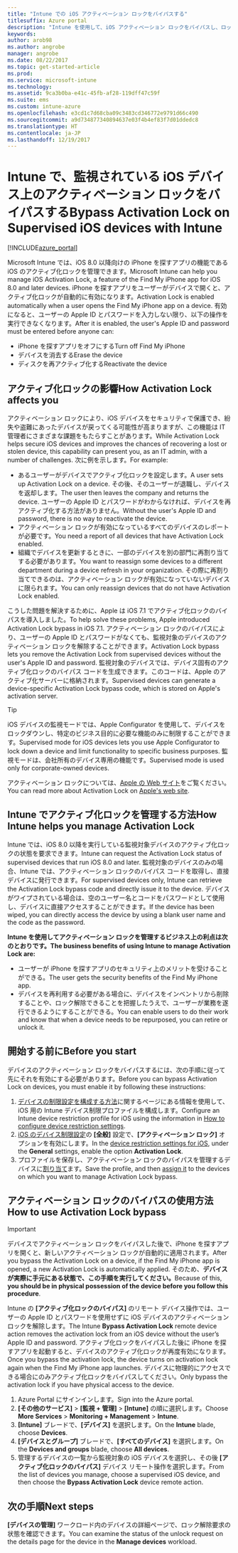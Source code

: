 ```yaml
---
title: "Intune での iOS アクティベーション ロックをバイパスする"
titlesuffix: Azure portal
description: "Intune を使用して、iOS アクティベーション ロックをバイパスし、ロックされたデバイスにアクセスする方法を説明します。\""
keywords: 
author: arob98
ms.author: angrobe
manager: angrobe
ms.date: 08/22/2017
ms.topic: get-started-article
ms.prod: 
ms.service: microsoft-intune
ms.technology: 
ms.assetid: 9ca3b0ba-e41c-45fb-af28-119dff47c59f
ms.suite: ems
ms.custom: intune-azure
ms.openlocfilehash: e3cd1c7d68cba09c3483cd346772e9791d66c490
ms.sourcegitcommit: a9d734877340894637e03f4b4ef83f7d01ddedc8
ms.translationtype: HT
ms.contentlocale: ja-JP
ms.lasthandoff: 12/19/2017
---
```

# <a name="bypass-activation-lock-on-supervised-ios-devices-with-intune"></a><span data-ttu-id="9ea74-103">Intune で、監視されている iOS デバイス上のアクティベーション ロックをバイパスする</span><span class="sxs-lookup"><span data-stu-id="9ea74-103">Bypass Activation Lock on Supervised iOS devices with Intune</span></span>


[!INCLUDE[azure_portal](./includes/azure_portal.md)]

<span data-ttu-id="9ea74-104">Microsoft Intune では、iOS 8.0 以降向けの iPhone を探すアプリの機能である iOS のアクティブ化ロックを管理できます。</span><span class="sxs-lookup"><span data-stu-id="9ea74-104">Microsoft Intune can help you manage iOS Activation Lock, a feature of the Find My iPhone app for iOS 8.0 and later devices.</span></span> <span data-ttu-id="9ea74-105">iPhone を探すアプリをユーザーがデバイスで開くと、アクティブ化ロックが自動的に有効になります。</span><span class="sxs-lookup"><span data-stu-id="9ea74-105">Activation Lock is enabled automatically when a user opens the Find My iPhone app on a device.</span></span> <span data-ttu-id="9ea74-106">有効になると、ユーザーの Apple ID とパスワードを入力しない限り、以下の操作を実行できなくなります。</span><span class="sxs-lookup"><span data-stu-id="9ea74-106">After it is enabled, the user's Apple ID and password must be entered before anyone can:</span></span>

- <span data-ttu-id="9ea74-107">iPhone を探すアプリをオフにする</span><span class="sxs-lookup"><span data-stu-id="9ea74-107">Turn off Find My iPhone</span></span>
- <span data-ttu-id="9ea74-108">デバイスを消去する</span><span class="sxs-lookup"><span data-stu-id="9ea74-108">Erase the device</span></span>
- <span data-ttu-id="9ea74-109">ディスクを再アクティブ化する</span><span class="sxs-lookup"><span data-stu-id="9ea74-109">Reactivate the device</span></span>

## <a name="how-activation-lock-affects-you"></a><span data-ttu-id="9ea74-110">アクティブ化ロックの影響</span><span class="sxs-lookup"><span data-stu-id="9ea74-110">How Activation Lock affects you</span></span>

<span data-ttu-id="9ea74-111">アクティベーション ロックにより、iOS デバイスをセキュリティで保護でき、紛失や盗難にあったデバイスが戻ってくる可能性が高まりますが、この機能は IT 管理者にさまざまな課題をもたらすことがあります。</span><span class="sxs-lookup"><span data-stu-id="9ea74-111">While Activation Lock helps secure iOS devices and improves the chances of recovering a lost or stolen device, this capability can present you, as an IT admin, with a number of challenges.</span></span> <span data-ttu-id="9ea74-112">次に例を示します。</span><span class="sxs-lookup"><span data-stu-id="9ea74-112">For example:</span></span>

- <span data-ttu-id="9ea74-113">あるユーザーがデバイスでアクティブ化ロックを設定します。</span><span class="sxs-lookup"><span data-stu-id="9ea74-113">A user sets up Activation Lock on a device.</span></span> <span data-ttu-id="9ea74-114">その後、そのユーザーが退職し、デバイスを返却します。</span><span class="sxs-lookup"><span data-stu-id="9ea74-114">The user then leaves the company and returns the device.</span></span> <span data-ttu-id="9ea74-115">ユーザーの Apple ID とパスワードがわからなければ、デバイスを再アクティブ化する方法がありません。</span><span class="sxs-lookup"><span data-stu-id="9ea74-115">Without the user's Apple ID and password, there is no way to reactivate the device.</span></span>
- <span data-ttu-id="9ea74-116">アクティベーション ロックが有効になっているすべてのデバイスのレポートが必要です。</span><span class="sxs-lookup"><span data-stu-id="9ea74-116">You need a report of all devices that have Activation Lock enabled.</span></span>
- <span data-ttu-id="9ea74-117">組織でデバイスを更新するときに、一部のデバイスを別の部門に再割り当てする必要があります。</span><span class="sxs-lookup"><span data-stu-id="9ea74-117">You want to reassign some devices to a different department during a device refresh in your organization.</span></span> <span data-ttu-id="9ea74-118">その際に再割り当てできるのは、アクティベーション ロックが有効になっていないデバイスに限られます。</span><span class="sxs-lookup"><span data-stu-id="9ea74-118">You can only reassign devices that do not have Activation Lock enabled.</span></span>

<span data-ttu-id="9ea74-119">こうした問題を解決するために、Apple は iOS 7.1 でアクティブ化ロックのバイパスを導入しました。</span><span class="sxs-lookup"><span data-stu-id="9ea74-119">To help solve these problems, Apple introduced Activation Lock bypass in iOS 7.1.</span></span> <span data-ttu-id="9ea74-120">アクティベーション ロックのバイパスにより、ユーザーの Apple ID とパスワードがなくても、監視対象のデバイスのアクティベーション ロックを解除することができます。</span><span class="sxs-lookup"><span data-stu-id="9ea74-120">Activation Lock bypass lets you remove the Activation Lock from supervised devices without the user's Apple ID and password.</span></span> <span data-ttu-id="9ea74-121">監視対象のデバイスでは、デバイス固有のアクティブ化ロックのバイパス コードを生成できます。このコードは、Apple のアクティブ化サーバーに格納されます。</span><span class="sxs-lookup"><span data-stu-id="9ea74-121">Supervised devices can generate a device-specific Activation Lock bypass code, which is stored on Apple's activation server.</span></span>

>[!TIP]
><span data-ttu-id="9ea74-122">iOS デバイスの監視モードでは、Apple Configurator を使用して、デバイスをロックダウンし、特定のビジネス目的に必要な機能のみに制限することができます。</span><span class="sxs-lookup"><span data-stu-id="9ea74-122">Supervised mode for iOS devices lets you use Apple Configurator to lock down a device and limit functionality to specific business purposes.</span></span> <span data-ttu-id="9ea74-123">監視モードは、会社所有のデバイス専用の機能です。</span><span class="sxs-lookup"><span data-stu-id="9ea74-123">Supervised mode is used only for corporate-owned devices.</span></span>

<span data-ttu-id="9ea74-124">アクティベーション ロックについては、[Apple の Web サイト](https://support.apple.com/HT201365)をご覧ください。</span><span class="sxs-lookup"><span data-stu-id="9ea74-124">You can read more about Activation Lock on [Apple's web site](https://support.apple.com/HT201365).</span></span>

## <a name="how-intune-helps-you-manage-activation-lock"></a><span data-ttu-id="9ea74-125">Intune でアクティブ化ロックを管理する方法</span><span class="sxs-lookup"><span data-stu-id="9ea74-125">How Intune helps you manage Activation Lock</span></span>
<span data-ttu-id="9ea74-126">Intune では、iOS 8.0 以降を実行している監視対象デバイスのアクティブ化ロックの状態を要求できます。</span><span class="sxs-lookup"><span data-stu-id="9ea74-126">Intune can request the Activation Lock status of supervised devices that run iOS 8.0 and later.</span></span> <span data-ttu-id="9ea74-127">監視対象のデバイスのみの場合、Intune では、アクティベーション ロックのバイパス コードを取得し、直接デバイスに発行できます。</span><span class="sxs-lookup"><span data-stu-id="9ea74-127">For supervised devices only, Intune can retrieve the Activation Lock bypass code and directly issue it to the device.</span></span> <span data-ttu-id="9ea74-128">デバイスがワイプされている場合は、空のユーザー名とコードをパスワードとして使用し、デバイスに直接アクセスすることができます。</span><span class="sxs-lookup"><span data-stu-id="9ea74-128">If the device has been wiped, you can directly access the device by using a blank user name and the code as the password.</span></span>

<span data-ttu-id="9ea74-129">**Intune を使用してアクティベーション ロックを管理するビジネス上の利点は次のとおりです。**</span><span class="sxs-lookup"><span data-stu-id="9ea74-129">**The business benefits of using Intune to manage Activation Lock are:**</span></span>

- <span data-ttu-id="9ea74-130">ユーザーが iPhone を探すアプリのセキュリティ上のメリットを受けることができる。</span><span class="sxs-lookup"><span data-stu-id="9ea74-130">The user gets the security benefits of the Find My iPhone app.</span></span>
- <span data-ttu-id="9ea74-131">デバイスを再利用する必要がある場合に、デバイスをインベントリから削除することや、ロック解除できることを把握したうえで、ユーザーが業務を遂行できるようにすることができる。</span><span class="sxs-lookup"><span data-stu-id="9ea74-131">You can enable users to do their work and know that when a device needs to be repurposed, you can retire or unlock it.</span></span>

## <a name="before-you-start"></a><span data-ttu-id="9ea74-132">開始する前に</span><span class="sxs-lookup"><span data-stu-id="9ea74-132">Before you start</span></span>
<span data-ttu-id="9ea74-133">デバイスのアクティベーション ロックをバイパスするには、次の手順に従って先にそれを有効にする必要があります。</span><span class="sxs-lookup"><span data-stu-id="9ea74-133">Before you can bypass Activation Lock on devices, you must enable it by following these instructions:</span></span>

1. <span data-ttu-id="9ea74-134">[デバイスの制限設定を構成する方法](/intune-azure/configure-devices/how-to-configure-device-restrictions)に関するページにある情報を使用して、iOS 用の Intune デバイス制限プロファイルを構成します。</span><span class="sxs-lookup"><span data-stu-id="9ea74-134">Configure an Intune device restriction profile for iOS using the information in [How to configure device restriction settings](/intune-azure/configure-devices/how-to-configure-device-restrictions).</span></span>
2. <span data-ttu-id="9ea74-135">[iOS のデバイス制限設定](device-restrictions-ios.md)の **[全般]** 設定で、**[アクティベーション ロック]** オプションを有効にします。</span><span class="sxs-lookup"><span data-stu-id="9ea74-135">In the [device restriction settings for iOS](device-restrictions-ios.md), under the **General** settings, enable the option **Activation Lock**.</span></span>
3. <span data-ttu-id="9ea74-136">プロファイルを保存し、アクティベーション ロックのバイパスを管理するデバイスに[割り当て](device-profile-assign.md)ます。</span><span class="sxs-lookup"><span data-stu-id="9ea74-136">Save the profile, and then [assign it](device-profile-assign.md) to the devices on which you want to manage Activation Lock bypass.</span></span>


## <a name="how-to-use-activation-lock-bypass"></a><span data-ttu-id="9ea74-137">アクティベーション ロックのバイパスの使用方法</span><span class="sxs-lookup"><span data-stu-id="9ea74-137">How to use Activation Lock bypass</span></span>

>[!IMPORTANT]
><span data-ttu-id="9ea74-138">デバイスでアクティベーション ロックをバイパスした後で、iPhone を探すアプリを開くと、新しいアクティベーション ロックが自動的に適用されます。</span><span class="sxs-lookup"><span data-stu-id="9ea74-138">After you bypass the Activation Lock on a device, if the Find My iPhone app is opened, a new Activation Lock is automatically applied.</span></span> <span data-ttu-id="9ea74-139">そのため、**デバイスが実際に手元にある状態で、この手順を実行してください。**</span><span class="sxs-lookup"><span data-stu-id="9ea74-139">Because of this, **you should be in physical possession of the device before you follow this procedure**.</span></span>

<span data-ttu-id="9ea74-140">Intune の **[アクティブ化ロックのバイパス]** のリモート デバイス操作では、ユーザーの Apple ID とパスワードを使用せずに iOS デバイスのアクティベーション ロックを解除します。</span><span class="sxs-lookup"><span data-stu-id="9ea74-140">The Intune **Bypass Activation Lock** remote device action removes the activation lock from an iOS device without the user’s Apple ID and password.</span></span> <span data-ttu-id="9ea74-141">アクティブ化ロックをバイパスした後に iPhone を探すアプリを起動すると、デバイスのアクティブ化ロックが再度有効になります。</span><span class="sxs-lookup"><span data-stu-id="9ea74-141">Once you bypass the activation lock, the device turns on activation lock again when the Find My iPhone app launches.</span></span> <span data-ttu-id="9ea74-142">デバイスに物理的にアクセスできる場合にのみアクティブ化ロックをバイパスしてください。</span><span class="sxs-lookup"><span data-stu-id="9ea74-142">Only bypass the activation lock if you have physical access to the device.</span></span>

1. <span data-ttu-id="9ea74-143">Azure Portal にサインインします。</span><span class="sxs-lookup"><span data-stu-id="9ea74-143">Sign into the Azure portal.</span></span>
2. <span data-ttu-id="9ea74-144">**[その他のサービス]** > **[監視 + 管理]** > **[Intune]** の順に選択します。</span><span class="sxs-lookup"><span data-stu-id="9ea74-144">Choose **More Services** > **Monitoring + Management** > **Intune**.</span></span>
3. <span data-ttu-id="9ea74-145">**[Intune]** ブレードで、**[デバイス]** を選択します。</span><span class="sxs-lookup"><span data-stu-id="9ea74-145">On the **Intune** blade, choose **Devices**.</span></span>
4. <span data-ttu-id="9ea74-146">**[デバイスとグループ]** ブレードで、**[すべてのデバイス]** を選択します。</span><span class="sxs-lookup"><span data-stu-id="9ea74-146">On the **Devices and groups** blade, choose **All devices**.</span></span>
5. <span data-ttu-id="9ea74-147">管理するデバイスの一覧から監視対象の iOS デバイスを選択し、その後 **[アクティブ化ロックのバイパス]** デバイス リモート操作を選択します。</span><span class="sxs-lookup"><span data-stu-id="9ea74-147">From the list of devices you manage, choose a supervised iOS device, and then choose the **Bypass Activation Lock** device remote action.</span></span>

## <a name="next-steps"></a><span data-ttu-id="9ea74-148">次の手順</span><span class="sxs-lookup"><span data-stu-id="9ea74-148">Next steps</span></span>

<span data-ttu-id="9ea74-149">**[デバイスの管理]** ワークロード内のデバイスの詳細ページで、ロック解除要求の状態を確認できます。</span><span class="sxs-lookup"><span data-stu-id="9ea74-149">You can examine the status of the unlock request on the details page for the device in the **Manage devices** workload.</span></span>
